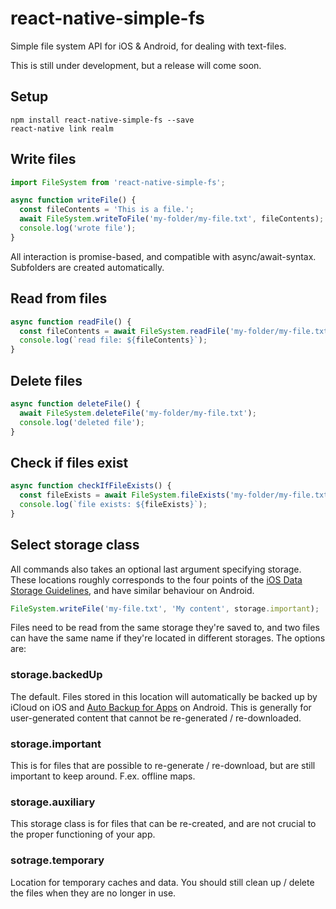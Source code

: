 # react-native-simple-fs
Simple file system API for iOS &amp; Android, for dealing with text-files.

This is still under development, but a release will come soon.

## Setup

    npm install react-native-simple-fs --save
    react-native link realm

## Write files

```javascript
import FileSystem from 'react-native-simple-fs';

async function writeFile() {
  const fileContents = 'This is a file.';
  await FileSystem.writeToFile('my-folder/my-file.txt', fileContents);
  console.log('wrote file');
}   
```

All interaction is promise-based, and compatible with async/await-syntax. Subfolders are created automatically.
   
## Read from files

```javascript
async function readFile() {
  const fileContents = await FileSystem.readFile('my-folder/my-file.txt');
  console.log(`read file: ${fileContents}`);
}   
```
    
## Delete files

```javascript
async function deleteFile() {
  await FileSystem.deleteFile('my-folder/my-file.txt');
  console.log('deleted file');
}
```
    
## Check if files exist

```javascript
async function checkIfFileExists() {
  const fileExists = await FileSystem.fileExists('my-folder/my-file.txt');
  console.log(`file exists: ${fileExists}`);
}
```
    
## Select storage class

All commands also takes an optional last argument specifying storage. These locations roughly corresponds to the four points of the [iOS Data Storage Guidelines](https://developer.apple.com/icloud/documentation/data-storage/index.html), and have similar behaviour on Android. 

```javascript
FileSystem.writeFile('my-file.txt', 'My content', storage.important);
```
   
Files need to be read from the same storage they're saved to, and two files can have the same name if they're located in different storages. The options are:

### storage.backedUp

The default. Files stored in this location will automatically be backed up by iCloud on iOS and [Auto Backup for Apps](https://developer.android.com/guide/topics/data/autobackup.html) on Android. This is generally for user-generated content that cannot be re-generated / re-downloaded.

### storage.important

This is for files that are possible to re-generate / re-download, but are still important to keep around. F.ex. offline maps.

### storage.auxiliary

This storage class is for files that can be re-created, and are not crucial to the proper functioning of your app.

### sotrage.temporary

Location for temporary caches and data. You should still clean up / delete the files when they are no longer in use.
